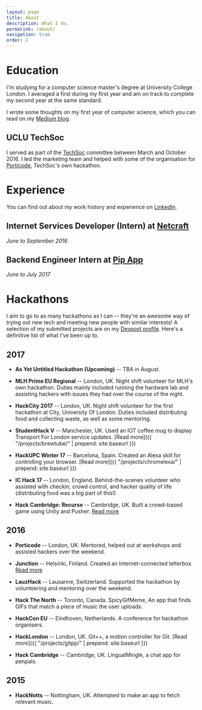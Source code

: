 ```yaml
---
layout: page
title: About
description: What I do.
permalink: /about/
navigation: true
order: 2
---
```


# Education
I'm studying for a computer science master's degree at University College
London. I averaged a first during my first year and am on track to complete my
second year at the same standard.

I wrote some thoughts on my first year of computer science, which you can read
on my [Medium
blog](https://medium.com/@mbell_gb/computer-science-pitfalls-be95017ad1bf#.60rykzv0e).

## UCLU TechSoc
I served as part of the [TechSoc](http://techsoc.io/) committee between March
and October 2016. I led the marketing team and helped with some of the
organisation for [Porticode](http://porticode.io), TechSoc's own hackathon.

# Experience

You can find out about my work history and experience on
[LinkedIn](https://www.linkedin.com/in/mbellcs/).

## Internet Services Developer (Intern) at [Netcraft](https://netcraft.com/)
_June to September 2016_

## Backend Engineer Intern at [Pip App](https://www.pip.group/)
*June to July 2017*

# Hackathons
I aim to go to as many hackathons as I can -- they're an awesome way of trying
out new tech and meeting new people with similar interests! A selection of my
submitted projects are on my [Devpost profile](https://devpost.com/mbell).
Here's a definitive list of what I've been up to.

## 2017

* **As Yet Untitled Hackathon (Upcoming)** -- TBA in August.

* **MLH Prime EU Regional** -- London, UK. Night shift volunteer for MLH's own
  hackathon. Duties mainly included running the hardware lab and assisting
hackers with issues they had over the course of the night.

* **HackCity 2017** -- London, UK. Night shift volunteer for the first hackathon
  at City, University Of London. Duties included distributing food and
collecting waste, as well as some mentoring.

* **StudentHack V** -- Manchester, UK. Used an IOT coffee mug to display
  Transport For London service updates. [Read more]({{ "/projects/brewtube/" |
prepend: site.baseurl }})

* **HackUPC Winter 17** -- Barcelona, Spain. Created an Alexa skill for
  controlling your browser. [Read more]({{ "/projects/chromelexa/" | prepend:
site.baseurl }})

* **IC Hack 17** -- London, England. Behind-the-scenes volunteer who assisted
  with checkin, crowd control, and hacker quality of life (distributing food was
a big part of this!)

* **Hack Cambridge: Recurse** -- Cambridge, UK. Built a crowd-based game using
  Unity and Pusher. [Read
more](https://medium.com/@mbell_gb/hack-cambridge-a-lesson-in-recursion-d1d11aae4b6c)

## 2016

* **Porticode** -- London, UK. Mentored, helped out at workshops and assisted
  hackers over the weekend.

* **Junction** -- Helsinki, Finland. Created an Internet-connected letterbox.
  [Read
more](https://medium.com/@mbell_gb/my-weekend-at-junction-2016-23fee7e211e8)

* **LauzHack** -- Lausanne, Switzerland. Supported the hackathon by volunteering
  and mentoring over the weekend.

* **Hack The North** -- Toronto, Canada. SpicyGifMeme, An app that finds GIFs
  that match a piece of music the user uploads.

* **HackCon EU** -- Eindhoven, Netherlands. A conference for hackathon
  organisers.

* **HackLondon** -- London, UK. Git++, a motion controller for Git. [Read
  more]({{ "/projects/gitpp/" | prepend: site.baseurl }})

* **Hack Cambridge** -- Cambridge, UK. LingualMingle, a chat app for penpals.

## 2015

* **HackNotts** -- Nottingham, UK. Attempted to make an app to fetch relevant
  music.
